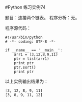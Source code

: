 #Python 练习实例74

题目：连接两个链表。
程序分析：无。

程序源代码：

```
#!/usr/bin/python
# -*- coding: UTF-8 -*-

if __name__ == '__main__':
    arr1 = (3,12,8,9,11)
    ptr = list(arr1)
    print ptr
    ptr.sort()
    print ptr
```


以上实例输出结果为：

```
[3, 12, 8, 9, 11]
[3, 8, 9, 11, 12]
```
